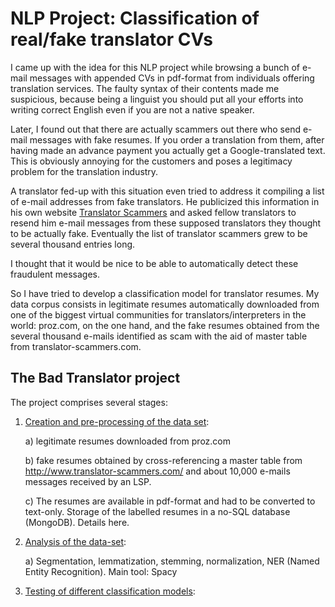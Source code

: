 
# NLP Project: Classification of real/fake translator CVs

I came up with the idea for this NLP project while browsing a bunch of e-mail messages with appended CVs in pdf-format from individuals offering translation services. The faulty syntax of their contents made me suspicious, because being a linguist you should put all your efforts into writing correct English even if you are not a native speaker.

Later, I found out that there are actually scammers out there who send e-mail messages with fake resumes. If you order a translation from them, after having made an advance payment you actually get a Google-translated text. This is obviously annoying for the customers and poses a legitimacy problem for the translation industry. 

A translator fed-up with this situation even tried to address it compiling a list of e-mail addresses from fake translators. He publicized this information in his own website [Translator Scammers](http://www.translator-scammers.com/) and asked fellow translators to resend him e-mail messages from these supposed translators they thought to be actually fake. Eventually the list of translator scammers grew to be several thousand entries long.

I thought that it would be nice to be able to automatically detect these fraudulent messages.

So I have tried to develop a classification model for translator resumes. My data corpus consists in legitimate resumes automatically downloaded from one of the biggest virtual communities for translators/interpreters in the world: proz.com, on the one hand, and the fake resumes obtained from the several thousand e-mails identified as scam with the aid of master table from translator-scammers.com.

## The Bad Translator project

The project comprises several stages:

1. [Creation and pre-processing of the data set](dataset-prep/):

    a) legitimate resumes downloaded from proz.com

    b) fake resumes obtained by cross-referencing a master table from http://www.translator-scammers.com/ and about 10,000 e-mails messages received by an LSP.

    c) The resumes are available in pdf-format and had to be converted to text-only. Storage of the labelled resumes in a no-SQL database (MongoDB). Details here.


2. [Analysis of the data-set](analysis/):

    a) Segmentation, lemmatization, stemming, normalization, NER (Named Entity Recognition). Main tool: Spacy


3. [Testing of different classification models](models/):
